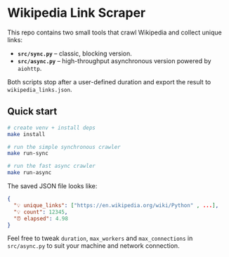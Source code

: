 # Wikipedia Link Scraper

This repo contains two small tools that crawl Wikipedia and collect unique links:

* **`src/sync.py`** – classic, blocking version.
* **`src/async.py`** – high-throughput asynchronous version powered by `aiohttp`.

Both scripts stop after a user-defined duration and export the result to `wikipedia_links.json`.

## Quick start

```bash
# create venv + install deps
make install

# run the simple synchronous crawler
make run-sync

# run the fast async crawler
make run-async
```

The saved JSON file looks like:

```json
{
  "💡 unique_links": ["https://en.wikipedia.org/wiki/Python" , ...],
  "💡 count": 12345,
  "⏰ elapsed": 4.98
}
```

Feel free to tweak `duration`, `max_workers` and `max_connections` in `src/async.py` to suit your machine and network connection. 